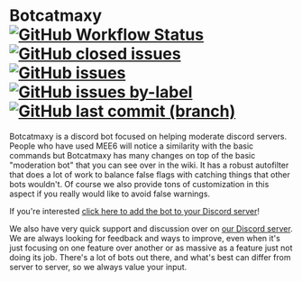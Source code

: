 # Botcatmaxy [![GitHub Workflow Status](https://img.shields.io/github/workflow/status/blackcatmaxy/botcatmaxy/build)](https://github.com/Blackcatmaxy/Botcatmaxy/actions) [![GitHub closed issues](https://img.shields.io/github/issues-closed-raw/blackcatmaxy/botcatmaxy)](https://github.com/Blackcatmaxy/Botcatmaxy/issues?q=is%3Aissue+is%3Aclosed) [![GitHub issues](https://img.shields.io/github/issues-raw/blackcatmaxy/botcatmaxy)](https://github.com/Blackcatmaxy/Botcatmaxy/issues) [![GitHub issues by-label](https://img.shields.io/github/issues-raw/blackcatmaxy/botcatmaxy/bug)](https://github.com/Blackcatmaxy/Botcatmaxy/labels/bug) [![GitHub last commit (branch)](https://img.shields.io/github/last-commit/blackcatmaxy/botcatmaxy/development?label=last%20dev%20branch%20commit)](https://github.com/Blackcatmaxy/Botcatmaxy/tree/development)
Botcatmaxy is a discord bot focused on helping moderate discord servers. People who have used MEE6 will notice a similarity with the basic commands but Botcatmaxy has many changes on top of the basic "moderation bot" that you can see over in the wiki. It has a robust autofilter that does a lot of work to balance false flags with catching things that other bots wouldn't. Of course we also provide tons of customization in this aspect if you really would like to avoid false warnings.

If you're interested [click here to add the bot to your Discord server](https://discord.com/api/oauth2/authorize?client_id=488796531512573953&permissions=403008582&scope=bot)! 

We also have very quick support and discussion over on [our Discord server](https://discord.gg/hgxynGZ). We are always looking for feedback and ways to improve, even when it's just focusing on one feature over another or as massive as a feature just not doing its job. There's a lot of bots out there, and what's best can differ from server to server, so we always value your input.
